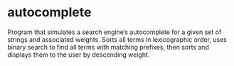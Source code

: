 # autocomplete

Program that simulates a search engine’s autocomplete for a given set of strings and associated weights. Sorts all terms in lexicographic order, uses binary search to find all terms with matching prefixes, then sorts and displays them to the user by descending weight.
